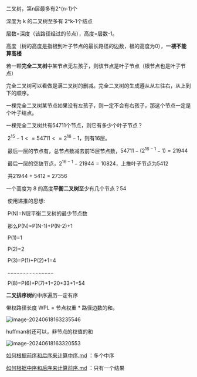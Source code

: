二叉树，第n层最多有2^(n-1)个

深度为 k 的二叉树至多有 2^k-1个结点

层数=深度（该路径经过的节点），高度=层数-1。

​	高度（树的高度是指根到叶子节点的最长路径的边数，根的高度为0），**一楼不能算高楼**



若一颗**完全二叉树**中某节点无左孩子，则该节点是叶子节点（根节点也是叶子节点）

​	完全二叉树可以看做是满二叉树的删减。完全二叉树的生成遵从从左往右，从上到下的顺序。

​	一棵完全二叉树某节点如果没有左孩子，则一定不会有右孩子，那这个节点一定是个叶子结点。



一棵完全二叉树共有54711个节点，则它有多少个叶子节点？

​	$2^{15}-1 <= 54711 <= 2^{16}-1$，则有16层。

​	最后一层的节点有，总节点数减去前15层节点数，$54711-(2^{16-1}-1)=21944$

​	最后一层的空缺节点，$2^{16-1}-21944=10824$，上推叶子节点为5412

​	共21944 + 5412 = 27356



一个高度为 8 的高度**平衡二叉树**至少有几个节点？54

​	使用递推的思想:

​	P(N)=N层平衡二叉树的最少节点数

​	那么P(N)=P(N-1)+P(N-2)+1

​	P(1)=1 

​	P(2)=2

​	P(3)=P(1)+P(2)+1=4

​	...............................

​	P(8)=P(6)+P(7)+1=20+33+1=54



**二叉排序树**的中序遍历一定有序







带权路径长度  WPL = 节点权重 * 路径边数的和。

![image-20240618163235546](https://cdn.jsdelivr.net/gh/sword4869/pic1@main/images/202406181632608.png)

huffman树还可以，非节点的权值的和

![image-20240618163320553](https://cdn.jsdelivr.net/gh/sword4869/pic1@main/images/202406181633582.png) 



[如何根据前序和后序来计算中序.md](遍历\如何根据前序和后序来计算中序.md) ：多个中序

 [如何根据中序和后序来计算前序.md](遍历\如何根据中序和后序来计算前序.md) ：只有一个结果


